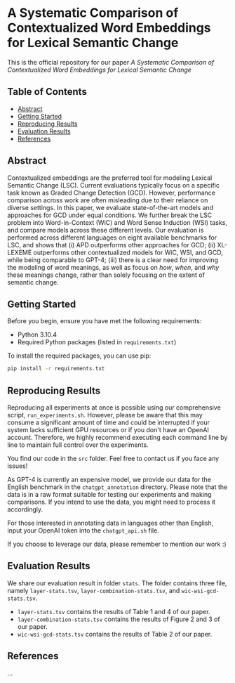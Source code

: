 # A Systematic Comparison of Contextualized Word Embeddings for Lexical Semantic Change

This is the official repository for our paper _A Systematic Comparison of Contextualized Word Embeddings for Lexical Semantic Change_

## Table of Contents

- [Abstract](#abstract)
- [Getting Started](#getting-started)
- [Reproducing Results](#reproducing-results)
- [Evaluation Results](#evaluation-results)
- [References](#references)

## Abstract
Contextualized embeddings are the preferred tool for modeling Lexical Semantic Change (LSC). Current evaluations typically focus on a specific task known as Graded Change Detection (GCD). However, performance comparison across work are often misleading due to their reliance on diverse settings. In this paper, we evaluate state-of-the-art models and approaches for GCD under equal conditions. We further break the LSC problem into Word-in-Context (WiC) and Word Sense Induction (WSI) tasks, and compare models across these different levels. Our evaluation is performed across different languages on eight available benchmarks for LSC, and shows that (i) APD outperforms other approaches for GCD; (ii) XL-LEXEME outperforms other contextualized models for WiC, WSI, and GCD, while being comparable to GPT-4; (iii) there is a clear need for improving the modeling of word meanings, as well as focus on _how_, _when_, and _why_ these meanings change, rather than solely focusing on the extent of semantic change.

## Getting Started
Before you begin, ensure you have met the following requirements:

- Python 3.10.4
- Required Python packages (listed in `requirements.txt`)

To install the required packages, you can use pip:

```bash
pip install -r requirements.txt
```
## Reproducing Results
Reproducing all experiments at once is possible using our comprehensive script, ```run_experiments.sh```. However, please be aware that this may consume a significant amount of time and could be interrupted if your system lacks sufficient GPU resources or if you don't have an OpenAI account. Therefore, we highly recommend executing each command line by line to maintain full control over the experiments.

You find our code in the ```src``` folder. Feel free to contact us if you face any issues!

As GPT-4 is currently an expensive model, we provide our data for the English benchmark in the ```chatgpt_annotation``` directory. Please note that the data is in a raw format suitable for testing our experiments and making comparisons. If you intend to use the data, you might need to process it accordingly.

For those interested in annotating data in languages other than English, input your OpenAI token into the ```chatgpt_api.sh``` file.

If you choose to leverage our data, please remember to mention our work :)

## Evaluation Results
We share our evaluation result in folder ```stats```. The folder contains three file, namely ```layer-stats.tsv```, ```layer-combination-stats.tsv```, and ```wic-wsi-gcd-stats.tsv```.

- ```layer-stats.tsv``` contains the results of Table 1 and 4 of our paper.
- ```layer-combination-stats.tsv``` contains the results of Figure 2 and 3 of our paper.
- ```wic-wsi-gcd-stats.tsv``` contains the results of Table 2 of our paper.

## References
...
